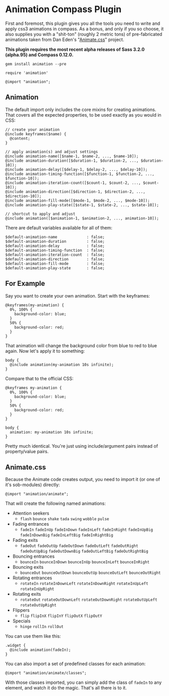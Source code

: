 Animation Compass Plugin
========================

First and foremost, this plugin gives you all the tools you need to write and apply css3 animations in compass. As a bonus, and only if you so choose, it also supplies you with a "shit-ton" (roughly 2 metric tons) of pre-fabricated animations taken from Dan Eden's "[Animate.css](http://daneden.me/animate/)" project.

**This plugin requires the most recent alpha releases of Sass 3.2.0 (alpha.95) and Compass 0.12.0.**

    gem install animation --pre

    require 'animation'

    @import "animation";

## Animation

The default import only includes the core mixins for creating animations. That covers all the expected properties, to be used exactly as you would in CSS:

    // create your animation
    @include keyframes($name) {
      @content;
    }

    // apply animation(s) and adjust settings
    @include animation-name([$name-1, $name-2, ..., $name-10]);
    @include animation-duration([$duration-1, $duration-2, ..., $duration-10]);
    @include animation-delay([$delay-1, $delay-2, ..., $delay-10]);
    @include animation-timing-function([$function-1, $function-2, ..., $function-10]);
    @include animation-iteration-count([$count-1, $count-2, ..., $count-10]);
    @include animation-direction([$direction-1, $direction-2, ..., $direction-10]);
    @include animation-fill-mode([$mode-1, $mode-2, ..., $mode-10]);
    @include animation-play-state([$state-1, $state-2, ..., $state-10]);

    // shortcut to apply and adjust
    @include animation([$animation-1, $animation-2, ..., animation-10]);

There are default variables available for all of them:

    $default-animation-name             : false;
    $default-animation-duration         : false;
    $default-animation-delay            : false;
    $default-animation-timing-function  : false;
    $default-animation-iteration-count  : false;
    $default-animation-direction        : false;
    $default-animation-fill-mode        : false;
    $default-animation-play-state       : false;

## For Example

Say you want to create your own animation. Start with the keyframes:

    @keyframes(my-animation) {
      0%, 100% {
        background-color: blue;
      }
      50% {
        background-color: red;
      }
    }

That animation will change the background color from blue to red to blue again. Now let's apply it to something:

    body {
      @include animation(my-animation 10s infinite);
    }

Compare that to the official CSS:

    @keyframes my-animation {
      0%, 100% {
        background-color: blue;
      }
      50% {
        background-color: red;
      }
    }

    body {
      animation: my-animation 10s infinite;
    }

Pretty much identical. You're just using include/argument pairs instead of property/value pairs.


## Animate.css

Because the Animate code creates output, you need to import it (or one of it's sob-modules) directly:

    @import "animation/animate";

That will create the following named animations:

* Attention seekers
  - `flash` `bounce` `shake` `tada` `swing` `wobble` `pulse`
* Fading entrances
  - `fadeIn` `fadeInUp` `fadeInDown` `fadeInLeft` `fadeInRight` `fadeInUpBig` `fadeInDownBig` `fadeInLeftBig` `fadeInRightBig`
* Fading exits
  - `fadeOut` `fadeOutUp` `fadeOutDown` `fadeOutLeft` `fadeOutRight` `fadeOutUpBig` `fadeOutDownBig` `fadeOutLeftBig` `fadeOutRightBig`
* Bouncing entrances
  - `bounceIn` `bounceInDown` `bounceInUp` `bounceInLeft` `bounceInRight`
* Bouncing exits
  - `bounceOut` `bounceOutDown` `bounceOutUp` `bounceOutLeft` `bounceOutRight`
* Rotating entrances
  - `rotateIn` `rotateInDownLeft` `rotateInDownRight` `rotateInUpLeft` `rotateInUpRight`
* Rotating exits
  - `rotateOut` `rotateOutDownLeft` `rotateOutDownRight` `rotateOutUpLeft` `rotateOutUpRight`
* Flippers
  - `flip` `flipInX` `flipInY` `flipOutX` `flipOutY`
* Specials
  - `hinge` `rollIn` `rollOut`

You can use them like this:

    .widget {
      @include animation(fadeIn);
    }

You can also import a set of predefined classes for each animation:

    @import "animation/animate/classes";

With those classes imported, you can simply add the class of `fadeIn` to any element, and watch it do the magic. That's all there is to it.
